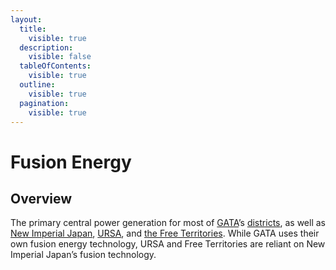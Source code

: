 ```yaml
---
layout:
  title:
    visible: true
  description:
    visible: false
  tableOfContents:
    visible: true
  outline:
    visible: true
  pagination:
    visible: true
---
```


# Fusion Energy

## Overview

The primary central power generation for most of [GATA](../gata/)’s [districts](../gata/politics/districts.md), as well as [New Imperial Japan](../new-imperial-japan/), [URSA](../ursa/), and [the Free Territories](../free-territories/). While GATA uses their own fusion energy technology, URSA and Free Territories are reliant on New Imperial Japan’s fusion technology.
